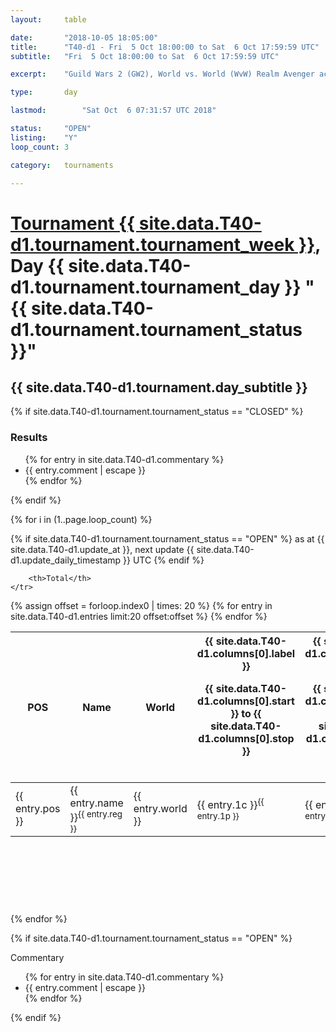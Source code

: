 ```yaml
---
layout: 	table

date: 		"2018-10-05 18:05:00"
title: 		"T40-d1 - Fri  5 Oct 18:00:00 to Sat  6 Oct 17:59:59 UTC"
subtitle: 	"Fri  5 Oct 18:00:00 to Sat  6 Oct 17:59:59 UTC"

excerpt:    "Guild Wars 2 (GW2), World vs. World (WvW) Realm Avenger achivement Tournament. \"Every Kill Counts\""

type:       day

lastmod: 		"Sat Oct  6 07:31:57 UTC 2018"

status:     "OPEN"
listing:    "Y"
loop_count: 3

category: 	tournaments

---
```

<div class="table_header">
    <h1><a href="{{ site.data.T40-d1.tournament.week_url }}">Tournament {{ site.data.T40-d1.tournament.tournament_week }}</a>, Day {{ site.data.T40-d1.tournament.tournament_day }} "{{ site.data.T40-d1.tournament.tournament_status }}"</h1>
    <h2>{{ site.data.T40-d1.tournament.day_subtitle }}</h2> 
</div>

{% if site.data.T40-d1.tournament.tournament_status == "CLOSED" %} 
<div class="commentary">
  <h3>Results</h3>
  <ul>
    {% for entry in site.data.T40-d1.commentary %}
    <li class="commentary_list">{{ entry.comment | escape }}</li>
    {% endfor %}
  </ul>
</div>
{% endif %}


{% for i in (1..page.loop_count) %}

{% if site.data.T40-d1.tournament.tournament_status == "OPEN" %} 
<span class="table_nextupdate">as at {{ site.data.T40-d1.update_at }}, next update {{ site.data.T40-d1.update_daily_timestamp }} UTC</span> 
{% endif %}

<table class="day_table">
  <colgroup>
    <col style="width:18px">
    <col style="width:55px">
    <col style="width:55px">
    <col style="width:12px">
    <col style="width:12px">
    <col style="width:12px">
    <col style="width:12px">
    <col style="width:12px">
    <col style="width:12px">
    <col style="width:12px">
    <col style="width:12px">
    <col style="width:12px">
    <col style="width:12px">
    <col style="width:12px">
    <col style="width:12px">
    <col style="width:12px">
    <col style="width:12px">
    <col style="width:12px">
    <col style="width:12px">
    <col style="width:12px">
    <col style="width:12px">
    <col style="width:12px">
    <col style="width:12px">
    <col style="width:12px">
    <col style="width:12px">
    <col style="width:12px">
    <col style="width:12px">
    <col style="width:18px">
  </colgroup>  
  <thead>
    <tr>
        <th>POS</th>
        <th class="AlignLeft">Name</th>
        <th class="AlignLeft">World</th>

<th><div class="label">{{ site.data.T40-d1.columns[0].label }}<p class="onhover">{{ site.data.T40-d1.columns[0].start }} to {{ site.data.T40-d1.columns[0].stop }}</p></div>​</th>
<th><div class="label">{{ site.data.T40-d1.columns[1].label }}<p class="onhover">{{ site.data.T40-d1.columns[1].start }} to {{ site.data.T40-d1.columns[1].stop }}</p></div>​</th>
<th><div class="label">{{ site.data.T40-d1.columns[2].label }}<p class="onhover">{{ site.data.T40-d1.columns[2].start }} to {{ site.data.T40-d1.columns[2].stop }}</p></div>​</th>
<th><div class="label">{{ site.data.T40-d1.columns[3].label }}<p class="onhover">{{ site.data.T40-d1.columns[3].start }} to {{ site.data.T40-d1.columns[3].stop }}</p></div>​</th>
<th><div class="label">{{ site.data.T40-d1.columns[4].label }}<p class="onhover">{{ site.data.T40-d1.columns[4].start }} to {{ site.data.T40-d1.columns[4].stop }}</p></div>​</th>
<th><div class="label">{{ site.data.T40-d1.columns[5].label }}<p class="onhover">{{ site.data.T40-d1.columns[5].start }} to {{ site.data.T40-d1.columns[5].stop }}</p></div>​</th>
<th><div class="label">{{ site.data.T40-d1.columns[6].label }}<p class="onhover">{{ site.data.T40-d1.columns[6].start }} to {{ site.data.T40-d1.columns[6].stop }}</p></div>​</th>
<th><div class="label">{{ site.data.T40-d1.columns[7].label }}<p class="onhover">{{ site.data.T40-d1.columns[7].start }} to {{ site.data.T40-d1.columns[7].stop }}</p></div>​</th>
<th><div class="label">{{ site.data.T40-d1.columns[8].label }}<p class="onhover">{{ site.data.T40-d1.columns[8].start }} to {{ site.data.T40-d1.columns[8].stop }}</p></div>​</th>
<th><div class="label">{{ site.data.T40-d1.columns[9].label }}<p class="onhover">{{ site.data.T40-d1.columns[9].start }} to {{ site.data.T40-d1.columns[9].stop }}</p></div>​</th>
<th><div class="label">{{ site.data.T40-d1.columns[10].label }}<p class="onhover">{{ site.data.T40-d1.columns[10].start }} to {{ site.data.T40-d1.columns[10].stop }}</p></div>​</th>

<th><div class="label">{{ site.data.T40-d1.columns[11].label }}<p class="onhover">{{ site.data.T40-d1.columns[11].start }} to {{ site.data.T40-d1.columns[11].stop }}</p></div>​</th>
<th><div class="label">{{ site.data.T40-d1.columns[12].label }}<p class="onhover">{{ site.data.T40-d1.columns[12].start }} to {{ site.data.T40-d1.columns[12].stop }}</p></div>​</th>
<th><div class="label">{{ site.data.T40-d1.columns[13].label }}<p class="onhover">{{ site.data.T40-d1.columns[13].start }} to {{ site.data.T40-d1.columns[13].stop }}</p></div>​</th>
<th><div class="label">{{ site.data.T40-d1.columns[14].label }}<p class="onhover">{{ site.data.T40-d1.columns[14].start }} to {{ site.data.T40-d1.columns[14].stop }}</p></div>​</th>
<th><div class="label">{{ site.data.T40-d1.columns[15].label }}<p class="onhover">{{ site.data.T40-d1.columns[15].start }} to {{ site.data.T40-d1.columns[15].stop }}</p></div>​</th>
<th><div class="label">{{ site.data.T40-d1.columns[16].label }}<p class="onhover">{{ site.data.T40-d1.columns[16].start }} to {{ site.data.T40-d1.columns[16].stop }}</p></div>​</th>
<th><div class="label">{{ site.data.T40-d1.columns[17].label }}<p class="onhover">{{ site.data.T40-d1.columns[17].start }} to {{ site.data.T40-d1.columns[17].stop }}</p></div>​</th>
<th><div class="label">{{ site.data.T40-d1.columns[18].label }}<p class="onhover">{{ site.data.T40-d1.columns[18].start }} to {{ site.data.T40-d1.columns[18].stop }}</p></div>​</th>
<th><div class="label">{{ site.data.T40-d1.columns[19].label }}<p class="onhover">{{ site.data.T40-d1.columns[19].start }} to {{ site.data.T40-d1.columns[19].stop }}</p></div>​</th>
<th><div class="label">{{ site.data.T40-d1.columns[20].label }}<p class="onhover">{{ site.data.T40-d1.columns[20].start }} to {{ site.data.T40-d1.columns[20].stop }}</p></div>​</th>

<th><div class="label">{{ site.data.T40-d1.columns[21].label }}<p class="onhover">{{ site.data.T40-d1.columns[21].start }} to {{ site.data.T40-d1.columns[21].stop }}</p></div>​</th>
<th><div class="label">{{ site.data.T40-d1.columns[22].label }}<p class="onhover">{{ site.data.T40-d1.columns[22].start }} to {{ site.data.T40-d1.columns[22].stop }}</p></div>​</th>
<th><div class="label">{{ site.data.T40-d1.columns[23].label }}<p class="onhover">{{ site.data.T40-d1.columns[23].start }} to {{ site.data.T40-d1.columns[23].stop }}</p></div>​</th>

        <th>Total</th>
    </tr>
  </thead>
  {% assign offset = forloop.index0 | times: 20 %}
<tbody>
{% for entry in site.data.T40-d1.entries limit:20 offset:offset %}
  <tr>
    <td class="pl{{ entry.pos }}">{{ entry.pos }}</td>
    <td class="AlignLeft">{{ entry.name }}<sup>{{ entry.reg }}</sup></td>
    <td class="AlignLeft">{{ entry.world }}</td>
    <td class="pl{{ entry.1p }}">{{ entry.1c }}<sup>{{ entry.1p }}</sup></td>
    <td class="pl{{ entry.2p }}">{{ entry.2c }}<sup>{{ entry.2p }}</sup></td>
    <td class="pl{{ entry.3p }}">{{ entry.3c }}<sup>{{ entry.3p }}</sup></td>
    <td class="pl{{ entry.4p }}">{{ entry.4c }}<sup>{{ entry.4p }}</sup></td>
    <td class="pl{{ entry.5p }}">{{ entry.5c }}<sup>{{ entry.5p }}</sup></td>
    <td class="pl{{ entry.6p }}">{{ entry.6c }}<sup>{{ entry.6p }}</sup></td>
    <td class="pl{{ entry.7p }}">{{ entry.7c }}<sup>{{ entry.7p }}</sup></td>
    <td class="pl{{ entry.8p }}">{{ entry.8c }}<sup>{{ entry.8p }}</sup></td>
    <td class="pl{{ entry.9p }}">{{ entry.9c }}<sup>{{ entry.9p }}</sup></td>
    <td class="pl{{ entry.10p }}">{{ entry.10c }}<sup>{{ entry.10p }}</sup></td>
    <td class="pl{{ entry.11p }}">{{ entry.11c }}<sup>{{ entry.11p }}</sup></td>
    <td class="pl{{ entry.12p }}">{{ entry.12c }}<sup>{{ entry.12p }}</sup></td>
    <td class="pl{{ entry.13p }}">{{ entry.13c }}<sup>{{ entry.13p }}</sup></td>
    <td class="pl{{ entry.14p }}">{{ entry.14c }}<sup>{{ entry.14p }}</sup></td>
    <td class="pl{{ entry.15p }}">{{ entry.15c }}<sup>{{ entry.15p }}</sup></td>
    <td class="pl{{ entry.16p }}">{{ entry.16c }}<sup>{{ entry.16p }}</sup></td>
    <td class="pl{{ entry.17p }}">{{ entry.17c }}<sup>{{ entry.17p }}</sup></td>
    <td class="pl{{ entry.18p }}">{{ entry.18c }}<sup>{{ entry.18p }}</sup></td>
    <td class="pl{{ entry.19p }}">{{ entry.19c }}<sup>{{ entry.19p }}</sup></td>
    <td class="pl{{ entry.20p }}">{{ entry.20c }}<sup>{{ entry.20p }}</sup></td>
    <td class="pl{{ entry.21p }}">{{ entry.21c }}<sup>{{ entry.21p }}</sup></td>
    <td class="pl{{ entry.22p }}">{{ entry.22c }}<sup>{{ entry.22p }}</sup></td>
    <td class="pl{{ entry.23p }}">{{ entry.23c }}<sup>{{ entry.23p }}</sup></td>
    <td class="pl{{ entry.24p }}">{{ entry.24c }}<sup>{{ entry.24p }}</sup></td>
    <td>{{ entry.total }}</td>
  </tr>
{% endfor %}  
</tbody>
</table>
<div class="leaderboard">
  <script async src="//pagead2.googlesyndication.com/pagead/js/adsbygoogle.js"></script>
  <!-- 728x90 -->
  <ins class="adsbygoogle"
       style="display:inline-block;width:728px;height:90px"
       data-ad-client="ca-pub-3274917281288240"
       data-ad-slot="3870538733"></ins>
  <script>
  (adsbygoogle = window.adsbygoogle || []).push({});
  </script>    
</div>
<br />
{% endfor %}

{% if site.data.T40-d1.tournament.tournament_status == "OPEN" %} 
<div class="commentary">
  <span class="commentary_title">Commentary</span>
  <ul>
    {% for entry in site.data.T40-d1.commentary %}
    <li class="commentary_list">{{ entry.comment | escape }}</li>
    {% endfor %}
  </ul>
</div>
{% endif %}



